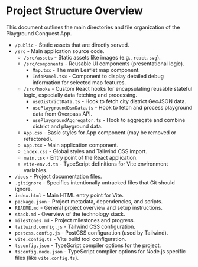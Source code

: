 # Project Structure Overview

This document outlines the main directories and file organization of the Playground Conquest App.

- `/public` - Static assets that are directly served.
- `/src` - Main application source code.
  - `/src/assets` - Static assets like images (e.g., `react.svg`).
  - `/src/components` - Reusable UI components (presentational logic).
    - `Map.tsx` - The main Leaflet map component.
    - `InfoPanel.tsx` - Component to display detailed debug information for selected map features.
  - `/src/hooks` - Custom React hooks for encapsulating reusable stateful logic, especially data fetching and processing.
    - `useDistrictData.ts` - Hook to fetch city district GeoJSON data.
    - `usePlaygroundOsmData.ts` - Hook to fetch and process playground data from Overpass API.
    - `usePlaygroundAggregator.ts` - Hook to aggregate and combine district and playground data.
  - `App.css` - Basic styles for App component (may be removed or refactored).
  - `App.tsx` - Main application component.
  - `index.css` - Global styles and Tailwind CSS import.
  - `main.tsx` - Entry point of the React application.
  - `vite-env.d.ts` - TypeScript definitions for Vite environment variables.
- `/docs` - Project documentation files.
- `.gitignore` - Specifies intentionally untracked files that Git should ignore.
- `index.html` - Main HTML entry point for Vite.
- `package.json` - Project metadata, dependencies, and scripts.
- `README.md` - General project overview and setup instructions.
- `stack.md` - Overview of the technology stack.
- `milestones.md` - Project milestones and progress.
- `tailwind.config.js` - Tailwind CSS configuration.
- `postcss.config.js` - PostCSS configuration (used by Tailwind).
- `vite.config.ts` - Vite build tool configuration.
- `tsconfig.json` - TypeScript compiler options for the project.
- `tsconfig.node.json` - TypeScript compiler options for Node.js specific files (like `vite.config.ts`).
